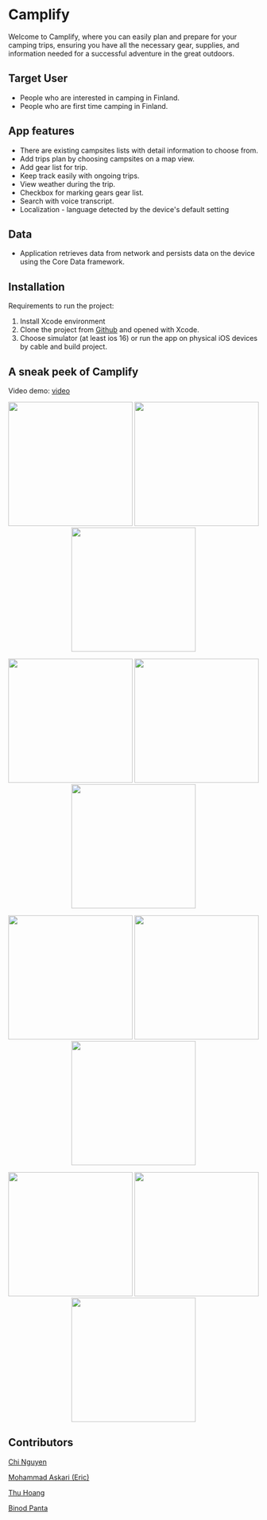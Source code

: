# Camplify
Welcome to Camplify, where you can easily plan and prepare for your camping trips, ensuring you have all the necessary gear, supplies, and information needed for a successful adventure in the great outdoors.

## Target User
- People who are interested in camping in Finland.
- People who are first time camping in Finland.

## App features
<ul>
  <li> There are existing campsites lists with detail information to choose from.
  <li> Add trips plan by choosing campsites on a map view.
  <li> Add gear list for trip.
  <li> Keep track easily with ongoing trips.
  <li> View weather during the trip.
  <li> Checkbox for marking gears gear list.
  <li> Search with voice transcript.
  <li> Localization - language detected by the device's default setting
</ul>

## Data
- Application retrieves data from network and persists data on the device using the Core Data framework.

## Installation
Requirements to run the project:
1. Install Xcode environment
2. Clone the project from [Github](https://github.com/ericaskari-metropolia/ios-camping-app.git) and opened with Xcode.
3. Choose simulator (at least ios 16) or run the app on physical iOS devices by cable and build project.
  
## A sneak peek of Camplify
Video demo: [video](https://youtu.be/mMk1HYnvwjY)
<p align="center">
  <img src="https://user-images.githubusercontent.com/89455223/235214076-0807c0b0-a53a-4c20-bde0-2b0edf564806.png" width="250">
  <img src="https://user-images.githubusercontent.com/89455223/235214189-19bf3203-58ed-409b-9e70-886b25fe2504.png" width="250">
  <img src="https://user-images.githubusercontent.com/89455223/235214252-c93c59d7-f595-4b7f-b7e3-fb49982ce755.png" width="250">
</p> 

<p align="center">
  <img src="https://user-images.githubusercontent.com/89455223/235214321-67cac162-2373-4bd9-9523-3a55b3254e57.png" width="250">
  <img src="https://user-images.githubusercontent.com/89455223/235214388-5ebb1e4f-edcb-47f4-98d7-bed1d77df110.png" width="250">
  <img src="https://user-images.githubusercontent.com/89455223/235214468-0cfc1cc1-570c-4e24-9331-2bcac2af2feb.png" width="250">
</p> 

<p align="center">
  <img src="https://user-images.githubusercontent.com/89455223/235219955-d90e334f-652a-445f-9f42-c8ebad4b5dc8.png" width="250">
  <img src="https://user-images.githubusercontent.com/89455223/235220026-be3f7c52-ff1e-489b-afcb-603f19bc717d.png" width="250">
  <img src="https://user-images.githubusercontent.com/89455223/235220286-847ea0a9-0405-4664-acf9-0b6914e0da34.png" width="250">
</p> 

<p align="center"> 
  <img src="https://user-images.githubusercontent.com/89455223/235214908-ef46f193-d8bd-47ae-bc5e-49ae1a6efa92.png" width="250">
  <img src="https://user-images.githubusercontent.com/89455223/235214963-85a34330-9153-4d4c-be3c-cf5c82a66034.png" width="250">
  <img src="https://user-images.githubusercontent.com/89455223/235215083-a528d74d-6ce7-42b6-aaf9-3a9af3f7f3cd.png" width="250">
</p>

## Contributors
[Chi Nguyen](https://github.com/chinguyen202)

[Mohammad Askari (Eric)](https://github.com/ericaskari)

[Thu Hoang](https://github.com/ThuHoang2312)

[Binod Panta](https://github.com/frozenfi)
